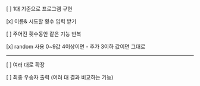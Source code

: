 [ ] 1대 기준으로 프로그램 구현

[x] 이름& 시도할 횟수 입력 받기

[ ] 주어진 횟수동안 같은 기능 반복

[x] random 사용 0~9값 4이상이면 - 추가 3이하 값이면 그대로

------------------
[ ] 여러 대로 확장

[ ] 최종 우승자 출력 (여러 대 결과 비교하는 기능)